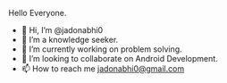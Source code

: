 Hello Everyone.
- 👋 Hi, I’m @jadonabhi0
- 👀 I’m a knowledge seeker.
- 🌱 I’m currently working on problem solving.
- 💞️ I’m looking to collaborate on Android Development.
- 📫 How to reach me jadonabhi0@gmail.com
<!--- 
jadonabhi0/jadonabhi0 is a ✨ special ✨ repository because its `README.md` (this file) appears on your GitHub profile.
You can click the Preview link to take a look at your changes
--->
